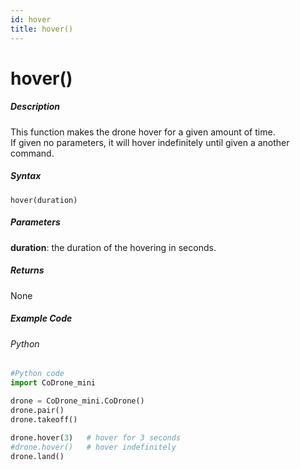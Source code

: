 ```yaml
---
id: hover
title: hover()
---
```


# hover()

##### Description

This function makes the drone hover for a given amount of time. <br />
If given no parameters, it will hover indefinitely until given a another command.

##### Syntax
```hover(duration)```

##### Parameters

**duration**: the duration of the hovering in seconds.<br />

##### Returns

None

##### Example Code
###### Python
```python
#Python code
import CoDrone_mini

drone = CoDrone_mini.CoDrone()
drone.pair()
drone.takeoff()
	
drone.hover(3)   # hover for 3 seconds
#drone.hover()   # hover indefinitely 
drone.land()
```